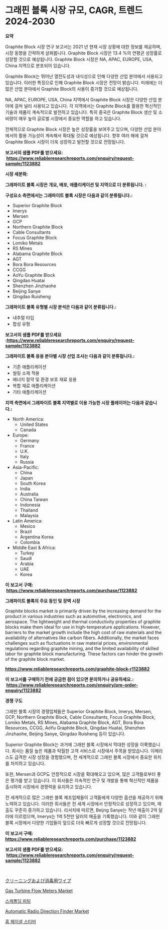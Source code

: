 <p><h1>그래핀 블록 시장 규모, CAGR, 트렌드 2024-2030</h1></p><p><strong>요약</strong></p>
<p><p>Graphite Block 시장 연구 보고서는 2021 년 현재 시장 상황에 대한 정보를 제공하며, 시장 동향을 간략하게 살펴봅니다. Graphite Block 시장은 13.4 %의 연평균 성장률로 성장할 것으로 예상됩니다. Graphite Block 시장은 NA, APAC, EUROPE, USA, China 지역으로 분포되어 있습니다.</p><p>Graphite Block는 뛰어난 열전도성과 내식성으로 인해 다양한 산업 분야에서 사용되고 있습니다. 이러한 특징으로 인해 Graphite Block 시장은 전망이 밝습니다. 미래에는 더 많은 산업 분야에서 Graphite Block의 사용이 증가할 것으로 예상됩니다.</p><p>NA, APAC, EUROPE, USA, China 지역에서 Graphite Block 시장은 다양한 산업 분야에 걸쳐 널리 사용되고 있습니다. 각 지역에서는 Graphite Block를 활용한 혁신적인 기술과 제품이 계속적으로 발전하고 있습니다. 특히 중국은 Graphite Block 생산 및 소비량이 매우 높아 글로벌 시장에서 중요한 역할을 하고 있습니다.</p><p>전체적으로 Graphite Block 시장은 높은 성장률을 보여주고 있으며, 다양한 산업 분야에서의 활용 가능성이 계속해서 확대될 것으로 예상됩니다. 향후 여러 해에 걸쳐 Graphite Block 시장이 더욱 성장하고 발전할 것으로 전망됩니다.</p></p>
<p><strong>보고서의 샘플 PDF를 받으세요: &nbsp;<a href="https://www.reliableresearchreports.com/enquiry/request-sample/1123882">https://www.reliableresearchreports.com/enquiry/request-sample/1123882</a></strong></p>
<p><strong>시장 세분화:</strong></p>
<p><strong> 그래파이트 블록 시장은 개요, 배포, 애플리케이션 및 지역으로 더 분류됩니다. :</strong></p>
<p><strong>구성요소 측면에서는 그래파이트 블록 시장은 다음과 같이 분류됩니다.:</strong></p>
<p><ul><li>Superior Graphite Block</li><li>Imerys</li><li>Mersen</li><li>GCP</li><li>Northern Graphite Block</li><li>Cable Consultants</li><li>Focus Graphite Block</li><li>Lomiko Metals</li><li>RS Mines</li><li>Alabama Graphite Block</li><li>AGT</li><li>Bora Bora Resources</li><li>CCGG</li><li>AoYu Graphite Block</li><li>Qingdao Huatai</li><li>Shenzhen Jinzhaohe</li><li>Beijing Sanye</li><li>Qingdao Ruisheng</li></ul></p>
<p><strong> 그래파이트 블록 유형별 시장 분석은 다음과 같이 분류됩니다.:</strong></p>
<p><ul><li>내추럴 타입</li><li>합성 유형</li></ul></p>
<p><strong>보고서의 샘플 PDF를 받으세요 :<a href="https://www.reliableresearchreports.com/enquiry/request-sample/1123882">https://www.reliableresearchreports.com/enquiry/request-sample/1123882</a></strong></p>
<p><strong> 그래파이트 블록 응용 분야별 시장 산업 조사는 다음과 같이 분류됩니다.:</strong></p>
<p><ul><li>기존 애플리케이션</li><li>씰링 소재 적용</li><li>에너지 절약 및 환경 보호 재료 응용</li><li>복합 재료 애플리케이션</li><li>기타 애플리케이션</li></ul></p>
<p><strong>지역 측면에서 그래파이트 블록 지역별로 이용 가능한 시장 플레이어는 다음과 같습니다.:</strong></p>
<p><ul>
    <li>
        North America:
        <ul>
            <li>United States</li>
            <li>Canada</li>
        </ul>
    </li>
    <li>
        Europe:
        <ul>
            <li>Germany</li>
            <li>France</li>
            <li>U.K.</li>
            <li>Italy</li>
            <li>Russia</li>
        </ul>
    </li>
    <li>
        Asia-Pacific:
        <ul>
            <li>China</li>
            <li>Japan</li>
            <li>South Korea</li>
            <li>India</li>
            <li>Australia</li>
            <li>China Taiwan</li>
            <li>Indonesia</li>
            <li>Thailand</li>
            <li>Malaysia</li>
        </ul>
    </li>
    <li>
        Latin America:
        <ul>
            <li>Mexico</li>
            <li>Brazil</li>
            <li>Argentina Korea</li>
            <li>Colombia</li>
        </ul>
    </li>
    <li>
        Middle East & Africa:
        <ul>
            <li>Turkey</li>
            <li>Saudi</li>
            <li>Arabia</li>
            <li>UAE</li>
            <li>Korea</li>
        </ul>
    </li>
    </ul></p>
<p><strong>이 보고서 구매: &nbsp;<a href="https://www.reliableresearchreports.com/purchase/1123882">https://www.reliableresearchreports.com/purchase/1123882</a></strong></p>
<p><strong>그래파이트 블록의 주요 동인 및 장벽 시장</strong></p>
<p><p>Graphite blocks market is primarily driven by the increasing demand for the product in various industries such as automotive, electronics, and aerospace. The lightweight and thermal conductivity properties of graphite blocks make them ideal for use in high-temperature applications. However, barriers to the market growth include the high cost of raw materials and the availability of alternatives like carbon fibers. Additionally, the market faces challenges such as fluctuations in raw material prices, environmental regulations regarding graphite mining, and the limited availability of skilled labor for graphite block manufacturing. These factors can hinder the growth of the graphite block market.</p></p>
<p><strong><a href="https://www.reliableresearchreports.com/graphite-block-r1123882">https://www.reliableresearchreports.com/graphite-block-r1123882</a></strong></p>
<p><strong>이 보고서를 구매하기 전에 궁금한 점이 있으면 문의하거나 공유하세요.: &nbsp;<a href="https://www.reliableresearchreports.com/enquiry/pre-order-enquiry/1123882">https://www.reliableresearchreports.com/enquiry/pre-order-enquiry/1123882</a></strong></p>
<p><strong>경쟁 구도</strong></p>
<p><p>그래핀 블록 시장의 경쟁업체들은 Superior Graphite Block, Imerys, Mersen, GCP, Northern Graphite Block, Cable Consultants, Focus Graphite Block, Lomiko Metals, RS Mines, Alabama Graphite Block, AGT, Bora Bora Resources, CCGG, AoYu Graphite Block, Qingdao Huatai, Shenzhen Jinzhaohe, Beijing Sanye, Qingdao Ruisheng 등이 있습니다. </p><p>Superior Graphite Block는 과거에 그래핀 블록 시장에서 막대한 성장을 이룩했습니다. 회사는 품질 높은 제품과 탁월한 고객 서비스로 시장에서 주목을 받았습니다. 이메리스도 급격한 시장 성장을 경험했으며, 전 세계적으로 그래핀 블록 시장에서 중요한 위치를 차지하고 있습니다. </p><p>또한, Mersen과 GCP도 안정적으로 시장을 확대해오고 있으며, 많은 고객들로부터 좋은 평가를 받고 있습니다. 이 회사들은 지속적인 연구 및 개발을 통해 혁신적인 제품을 출시하여 시장에서 경쟁력을 유지하고 있습니다. </p><p>전 세계적으로 많은 그래핀 블록 제조업체들이 고객들에게 다양한 옵션을 제공하기 위해 노력하고 있습니다. 이러한 회사들은 전 세계 시장에서 안정적으로 성장하고 있으며, 매출도 꾸준히 증가하고 있습니다. 리서치에 따르면, Beijng Sanye는 작년 매출이 2억 달러에 이르렀으며, Imerys는 1억 5천만 달러의 매출을 기록했습니다. 이와 같이 그래핀 블록 시장에서 다양한 기업들이 앞으로 더욱 빠르게 성장할 것으로 전망됩니다.</p></p>
<p><strong>이 보고서 구매: &nbsp; <a href="https://www.reliableresearchreports.com/purchase/1123882">https://www.reliableresearchreports.com/purchase/1123882</a></strong></p>
<p><strong>보고서의 샘플 PDF를 받으세요: &nbsp;<a href="https://www.reliableresearchreports.com/enquiry/request-sample/1123882">https://www.reliableresearchreports.com/enquiry/request-sample/1123882</a></strong><strong></strong></p>
<p>&nbsp;</p>
<p><p><a href="https://github.com/mreklxf44233/Market-Research-Report-List-1/blob/main/579420426440.md">クリーニングおよび消毒用ワイプ</a></p><p><a href="https://medium.com/@reyeshowell1931/gas-turbine-flow-meters-market-competitive-analysis-market-trends-and-forecast-to-2031-810c1d0d2723">Gas Turbine Flow Meters Market</a></p><p><a href="https://github.com/vskv4779xr1/Market-Research-Report-List-1/blob/main/658497424527.md">스캐폴딩 피팅</a></p><p><a href="https://github.com/juancolorado15/Market-Research-Report-List-2/blob/main/automatic-radio-direction-finder-market.md">Automatic Radio Direction Finder Market</a></p><p><a href="https://github.com/CliftonFisher9067/Market-Research-Report-List-1/blob/main/135678524528.md">홈 페이셜 스티머</a></p></p>